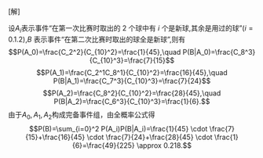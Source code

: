 [解]

设$A_i$表示事件“在第一次比赛时取出的 2 个球中有 $i$ 个是新球,其余是用过的球”$(i=0.1.2)$,$B$ 表示事件“在第二次比赛时取出的球全是新球”,则有
$$P(A_0)=\frac{C_2^2}{C_{10}^2}=\frac{1}{45},\quad P(B|A_0)=\frac{C_8^3}{C_{10}^3}=\frac{7}{15}$$
$$P(A_1)=\frac{C_2^1C_8^1}{C_{10}^2}=\frac{16}{45},\quad P(B|A_1)=\frac{C_7^3}{C_{10}^3}=\frac{7}{24}$$
$$P(A_2)=\frac{C_8^2}{C_{10}^2}=\frac{28}{45},\quad P(B|A_2)=\frac{C_6^3}{C_{10}^3}=\frac{1}{6}.$$
由于$A_0,A_1,A_2$构成完备事件组，由全概率公式得
$$P(B)=\sum_{i=0}^2 P(A_i)P(B|A_i)=\frac{1}{45} \cdot \frac{7}{15}+\frac{16}{45} \cdot \frac{7}{24}+\frac{28}{45} \cdot \frac{1}{6}=\frac{49}{225} \approx 0.218.$$